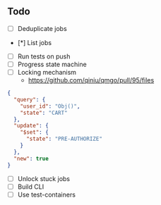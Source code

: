 

## Todo

* [ ] Deduplicate jobs
* [*] List jobs
* [ ] Run tests on push
* [ ] Progress state machine
* [ ] Locking mechanism
  * https://github.com/qiniu/qmgo/pull/95/files
```json
{
  "query": {
    "user_id": "Obj()",
    "state": "CART"
  },
  "update": {
    "$set": {
      "state": "PRE-AUTHORIZE"
    }
  },
  "new": true
}

```
* [ ] Unlock stuck jobs
* [ ] Build CLI
* [ ] Use test-containers

